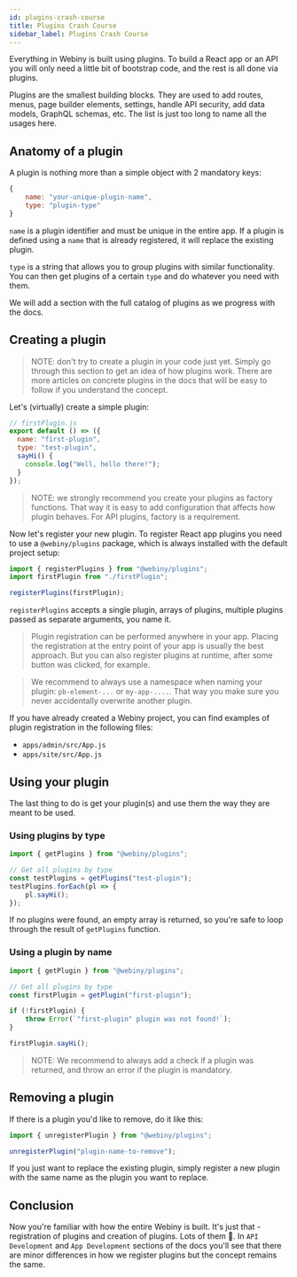 ```yaml
---
id: plugins-crash-course
title: Plugins Crash Course
sidebar_label: Plugins Crash Course
---
```


Everything in Webiny is built using plugins. To build a React app or an API you will only need a little bit of bootstrap code, and the rest is all done via plugins.

Plugins are the smallest building blocks. They are used to add routes, menus, page builder elements, settings, handle API security, add data models, GraphQL schemas, etc. The list is just too long to name all the usages here.

## Anatomy of a plugin

A plugin is nothing more than a simple object with 2 mandatory keys:

```js
{
    name: "your-unique-plugin-name",
    type: "plugin-type"
}
```

`name` is a plugin identifier and must be unique in the entire app. If a plugin is defined using a `name` that is already registered, it will replace the existing plugin.

`type` is a string that allows you to group plugins with similar functionality. You can then get plugins of a certain `type` and do whatever you need with them.

We will add a section with the full catalog of plugins as we progress with the docs.

## Creating a plugin

> NOTE: don't try to create a plugin in your code just yet. Simply go through this section to get an idea of how plugins work. There are more articles on concrete plugins in the docs that will be easy to follow if you understand the concept.

Let's (virtually) create a simple plugin:

```js
// firstPlugin.js
export default () => ({
  name: "first-plugin",
  type: "test-plugin",
  sayHi() {
    console.log("Well, hello there!");
  }
});
```

> NOTE: we strongly recommend you create your plugins as factory functions. That way it is easy to add configuration that affects how plugin behaves. For API plugins, factory is a requirement.

Now let's register your new plugin. To register React app plugins you need to use a `@webiny/plugins` package, which is always installed with the default project setup:

```js
import { registerPlugins } from "@webiny/plugins";
import firstPlugin from "./firstPlugin";

registerPlugins(firstPlugin);
```

`registerPlugins` accepts a single plugin, arrays of plugins, multiple
plugins passed as separate arguments, you name it.

> Plugin registration can be performed anywhere in your app. Placing the registration at the entry point of your app is usually the best approach. But you can also register plugins at runtime, after some button was clicked, for example.

> We recommend to always use a namespace when naming your plugin: `pb-element-...` or `my-app-....`. That way you make sure you never accidentally overwrite another plugin.

If you have already created a Webiny project, you can find examples of plugin registration in the following files:

- `apps/admin/src/App.js`
- `apps/site/src/App.js`

## Using your plugin

The last thing to do is get your plugin(s) and use them the way they are meant to be used.

### Using plugins by type

```js
import { getPlugins } from "@webiny/plugins";

// Get all plugins by type
const testPlugins = getPlugins("test-plugin");
testPlugins.forEach(pl => {
    pl.sayHi();
});
```

If no plugins were found, an empty array is returned, so you're safe to loop through the result of `getPlugins` function.

### Using a plugin by name

```js
import { getPlugin } from "@webiny/plugins";

// Get all plugins by type
const firstPlugin = getPlugin("first-plugin");

if (!firstPlugin) {
    throw Error(`"first-plugin" plugin was not found!`);
}

firstPlugin.sayHi();
```

> NOTE: We recommend to always add a check if a plugin was returned, and throw an error if the plugin is mandatory.

## Removing a plugin

If there is a plugin you'd like to remove, do it like this:

```js
import { unregisterPlugin } from "@webiny/plugins";

unregisterPlugin("plugin-name-to-remove");
```

If you just want to replace the existing plugin, simply register a new plugin with the same name as the plugin you want to replace.

## Conclusion

Now you're familiar with how the entire Webiny is built. It's just that - registration of plugins and creation of plugins. Lots of them 🚀. In `API Development` and `App Development` sections of the docs you'll see that there are minor differences in how we register plugins but the concept remains the same.
